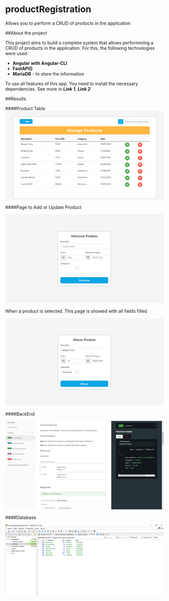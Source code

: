 # productRegistration
Allows you to perform a CRUD of products in the application

##About the project

This project aims to build a complete system that allows performming a CRUD of products in the application.
For this, the following technologies were used:
- **Angular with Angular-CLI**
- **FastAPI()**
- **MariaDB**  - to store the information

To use all features of this app. You need to install the necessary dependencies. See more in ***Link 1***, ***Link 2***

##Results

####Product Table
![Product Table](frontend/src/assets/product-table.png)

####Page to Add or Update Product

![Add Product Page](frontend/src/assets/add-product-page.png)

When a product is selected. This page is showed with all fields filled

![Add Product Page](frontend/src/assets/update-product-page.png)

####BackEnd

![Documentation Redoc](frontend/src/assets/documentation-redoc.png)

####Database

![Product table in the database](frontend/src/assets/product-table-database.png)



